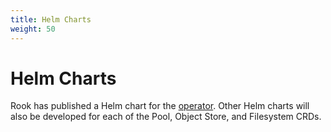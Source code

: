 ```yaml
---
title: Helm Charts
weight: 50
---
```


# Helm Charts

Rook has published a Helm chart for the [operator](helm-operator.md). Other Helm charts will also be developed for each of the 
Pool, Object Store, and Filesystem CRDs.